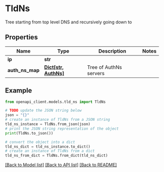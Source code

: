 # TldNs

Tree starting from top level DNS and recursively going down to

## Properties

Name | Type | Description | Notes
------------ | ------------- | ------------- | -------------
**ip** | **str** |  | 
**auth_ns_map** | [**Dict[str, AuthNs]**](AuthNs.md) | Tree of AuthNs servers | 

## Example

```python
from openapi_client.models.tld_ns import TldNs

# TODO update the JSON string below
json = "{}"
# create an instance of TldNs from a JSON string
tld_ns_instance = TldNs.from_json(json)
# print the JSON string representation of the object
print(TldNs.to_json())

# convert the object into a dict
tld_ns_dict = tld_ns_instance.to_dict()
# create an instance of TldNs from a dict
tld_ns_from_dict = TldNs.from_dict(tld_ns_dict)
```
[[Back to Model list]](../README.md#documentation-for-models) [[Back to API list]](../README.md#documentation-for-api-endpoints) [[Back to README]](../README.md)


